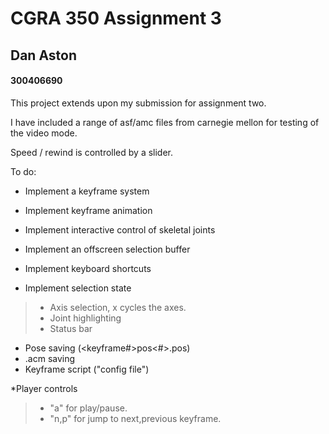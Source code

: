 # CGRA 350 Assignment 3
## Dan Aston

#### 300406690

This project extends upon my submission for assignment two.

I have included a range of asf/amc files from carnegie mellon for testing of the video mode.

Speed / rewind  is controlled by a slider.

To do:

* Implement a keyframe system
* Implement keyframe animation

* Implement interactive control of skeletal joints
* Implement an offscreen selection buffer
* Implement keyboard shortcuts
* Implement selection state
> * Axis selection, x cycles the axes.
> * Joint highlighting
> * Status bar

* Pose saving (<keyframe#>pos<#>.pos)
* .acm saving
* Keyframe script ("config file")

*Player controls
> * "a" for play/pause.
> * "n,p" for jump to next,previous keyframe.


